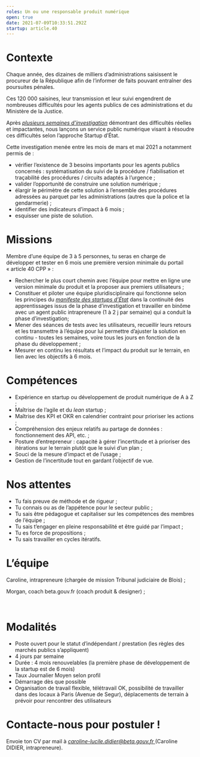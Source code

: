 ```yaml
---
roles: Un ou une responsable produit numérique
open: true
date: 2021-07-09T10:33:51.292Z
startup: article.40
---
```

# **Contexte**

Chaque année, des dizaines de milliers d’administrations saisissent le procureur de la République afin de l’informer de faits pouvant entraîner des poursuites pénales.

Ces 120 000 saisines, leur transmission et leur suivi engendrent de nombreuses difficultés pour les agents publics de ces administrations et du Ministère de la Justice.

Après *[plusieurs semaines d’investigation](https://beta.gouv.fr/startups/article.40.html "https\://beta.gouv.fr/startups/article.40.html")* démontrant des difficultés réelles et impactantes, nous lançons un service public numérique visant à résoudre ces difficultés selon l’approche Startup d’État.

Cette investigation menée entre les mois de mars et mai 2021 a notamment permis de :

* vérifier l’existence de 3 besoins importants pour les agents publics concernés : systématisation du suivi de la procédure / fiabilisation et traçabilité des procédures / circuits adaptés à l’urgence ;
* valider l’opportunité de construire une solution numérique ;
* élargir le périmètre de cette solution à l’ensemble des procédures adressées au parquet par les administrations (autres que la police et la gendarmerie) ;
* identifier des indicateurs d’impact à 6 mois ;
* esquisser une piste de solution.

# **Missions**

Membre d’une équipe de 3 à 5 personnes, tu seras en charge de développer et tester en 6 mois une première version minimale du portail « article 40 CPP » :

* Rechercher le plus court chemin avec l’équipe pour mettre en ligne une version minimale du produit et la proposer aux premiers utilisateurs ;
* Constituer et piloter une équipe pluridisciplinaire qui fonctionne selon les principes du *[manifeste des startups d’État](https://beta.gouv.fr/approche/manifeste "https\://beta.gouv.fr/approche/manifeste")* dans la continuité des apprentissages issus de la phase d’investigation et travailler en binôme avec un agent public intrapreneure (1 à 2 j par semaine) qui a conduit la phase d’investigation;
* Mener des séances de tests avec les utilisateurs, recueillir leurs retours et les transmettre à l’équipe pour lui permettre d’ajuster la solution en continu - toutes les semaines, voire tous les jours en fonction de la phase du développement ;
* Mesurer en continu les résultats et l’impact du produit sur le terrain, en lien avec les objectifs à 6 mois.

# **Compétences**

* Expérience en startup ou développement de produit numérique de A à Z ;
* Maîtrise de l’agile et du *lean* startup ;
* Maîtrise des KPI et OKR en calendrier contraint pour prioriser les actions ;
* Compréhension des enjeux relatifs au partage de données : fonctionnement des API, etc. ;
* Posture d’entrepreneur : capacité à gérer l’incertitude et à prioriser des itérations sur le terrain plutôt que le suivi d’un plan ;
* Souci de la mesure d’impact et de l’usage ;
* Gestion de l’incertitude tout en gardant l’objectif de vue.



# **Nos attentes**

* Tu fais preuve de méthode et de rigueur ;
* Tu connais ou as de l’appétence pour le secteur public ;
* Tu sais être pédagogue et capitaliser sur les compétences des membres de l’équipe ;
* Tu sais t’engager en pleine responsabilité et être guidé par l’impact ;
* Tu es force de propositions ;
* Tu sais travailler en cycles itératifs.



# **L’équipe**

Caroline, intrapreneure (chargée de mission Tribunal judiciaire de Blois) ;

Morgan, coach beta.gouv.fr (coach produit & designer) ;

 

# **Modalités**

* Poste ouvert pour le statut d’indépendant / prestation (les règles des marchés publics s’appliquent)
* 4 jours par semaine
* Durée : 4 mois renouvelables (la première phase de développement de la startup est de 6 mois)
* Taux Journalier Moyen selon profil
* Démarrage dès que possible
* Organisation de travail flexible, télétravail OK, possibilité de travailler dans des locaux à Paris (Avenue de Segur), déplacements de terrain à prévoir pour rencontrer des utilisateurs



# **Contacte-nous pour postuler !**

Envoie ton CV par mail à *[caroline-lucile.didier@beta.gouv.fr ](mailto:caroline-lucile.didier@beta.gouv.fr "mailto\:caroline-lucile.didier@beta.gouv.fr")*(Caroline DIDIER, intrapreneure).